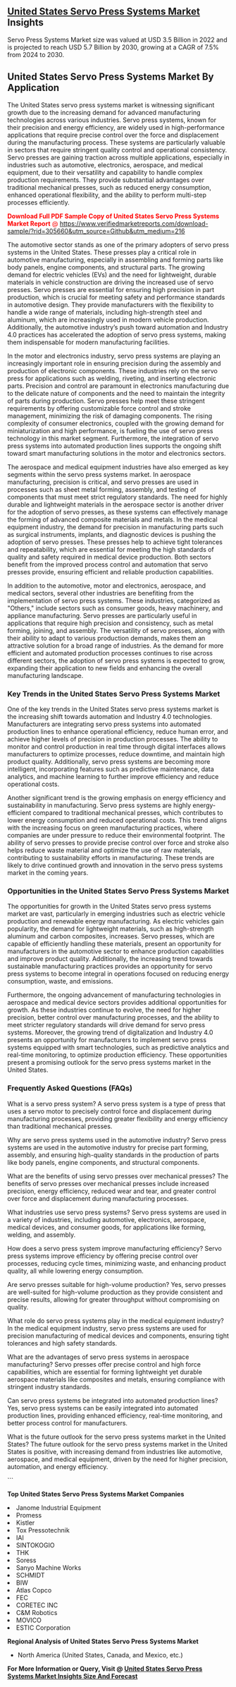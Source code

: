 <h2><a href="https://www.verifiedmarketreports.com/download-sample/?rid=305660&amp;utm_source=Github&amp;utm_medium=216" target="_blank">United States Servo Press Systems Market</a> Insights</h2><p>Servo Press Systems Market size was valued at USD 3.5 Billion in 2022 and is projected to reach USD 5.7 Billion by 2030, growing at a CAGR of 7.5% from 2024 to 2030.</p><p><h2>United States Servo Press Systems Market By Application</h2><p>The United States servo press systems market is witnessing significant growth due to the increasing demand for advanced manufacturing technologies across various industries. Servo press systems, known for their precision and energy efficiency, are widely used in high-performance applications that require precise control over the force and displacement during the manufacturing process. These systems are particularly valuable in sectors that require stringent quality control and operational consistency. Servo presses are gaining traction across multiple applications, especially in industries such as automotive, electronics, aerospace, and medical equipment, due to their versatility and capability to handle complex production requirements. They provide substantial advantages over traditional mechanical presses, such as reduced energy consumption, enhanced operational flexibility, and the ability to perform multi-step processes efficiently. <p><span class=""><span style="color: #ff0000;"><strong>Download Full PDF Sample Copy of United States Servo Press Systems Market Report</strong> @ </span><a href="https://www.verifiedmarketreports.com/download-sample/?rid=305660&amp;utm_source=Github&amp;utm_medium=216" target="_blank">https://www.verifiedmarketreports.com/download-sample/?rid=305660&amp;utm_source=Github&amp;utm_medium=216</a></span></p>The automotive sector stands as one of the primary adopters of servo press systems in the United States. These presses play a critical role in automotive manufacturing, especially in assembling and forming parts like body panels, engine components, and structural parts. The growing demand for electric vehicles (EVs) and the need for lightweight, durable materials in vehicle construction are driving the increased use of servo presses. Servo presses are essential for ensuring high precision in part production, which is crucial for meeting safety and performance standards in automotive design. They provide manufacturers with the flexibility to handle a wide range of materials, including high-strength steel and aluminum, which are increasingly used in modern vehicle production. Additionally, the automotive industry’s push toward automation and Industry 4.0 practices has accelerated the adoption of servo press systems, making them indispensable for modern manufacturing facilities.<p>In the motor and electronics industry, servo press systems are playing an increasingly important role in ensuring precision during the assembly and production of electronic components. These industries rely on the servo press for applications such as welding, riveting, and inserting electronic parts. Precision and control are paramount in electronics manufacturing due to the delicate nature of components and the need to maintain the integrity of parts during production. Servo presses help meet these stringent requirements by offering customizable force control and stroke management, minimizing the risk of damaging components. The rising complexity of consumer electronics, coupled with the growing demand for miniaturization and high performance, is fueling the use of servo press technology in this market segment. Furthermore, the integration of servo press systems into automated production lines supports the ongoing shift toward smart manufacturing solutions in the motor and electronics sectors.<p>The aerospace and medical equipment industries have also emerged as key segments within the servo press systems market. In aerospace manufacturing, precision is critical, and servo presses are used in processes such as sheet metal forming, assembly, and testing of components that must meet strict regulatory standards. The need for highly durable and lightweight materials in the aerospace sector is another driver for the adoption of servo presses, as these systems can effectively manage the forming of advanced composite materials and metals. In the medical equipment industry, the demand for precision in manufacturing parts such as surgical instruments, implants, and diagnostic devices is pushing the adoption of servo presses. These presses help to achieve tight tolerances and repeatability, which are essential for meeting the high standards of quality and safety required in medical device production. Both sectors benefit from the improved process control and automation that servo presses provide, ensuring efficient and reliable production capabilities.<p>In addition to the automotive, motor and electronics, aerospace, and medical sectors, several other industries are benefiting from the implementation of servo press systems. These industries, categorized as "Others," include sectors such as consumer goods, heavy machinery, and appliance manufacturing. Servo presses are particularly useful in applications that require high precision and consistency, such as metal forming, joining, and assembly. The versatility of servo presses, along with their ability to adapt to various production demands, makes them an attractive solution for a broad range of industries. As the demand for more efficient and automated production processes continues to rise across different sectors, the adoption of servo press systems is expected to grow, expanding their application to new fields and enhancing the overall manufacturing landscape.<h3>Key Trends in the United States Servo Press Systems Market</h3><p>One of the key trends in the United States servo press systems market is the increasing shift towards automation and Industry 4.0 technologies. Manufacturers are integrating servo press systems into automated production lines to enhance operational efficiency, reduce human error, and achieve higher levels of precision in production processes. The ability to monitor and control production in real time through digital interfaces allows manufacturers to optimize processes, reduce downtime, and maintain high product quality. Additionally, servo press systems are becoming more intelligent, incorporating features such as predictive maintenance, data analytics, and machine learning to further improve efficiency and reduce operational costs.<p>Another significant trend is the growing emphasis on energy efficiency and sustainability in manufacturing. Servo press systems are highly energy-efficient compared to traditional mechanical presses, which contributes to lower energy consumption and reduced operational costs. This trend aligns with the increasing focus on green manufacturing practices, where companies are under pressure to reduce their environmental footprint. The ability of servo presses to provide precise control over force and stroke also helps reduce waste material and optimize the use of raw materials, contributing to sustainability efforts in manufacturing. These trends are likely to drive continued growth and innovation in the servo press systems market in the coming years.<h3>Opportunities in the United States Servo Press Systems Market</h3><p>The opportunities for growth in the United States servo press systems market are vast, particularly in emerging industries such as electric vehicle production and renewable energy manufacturing. As electric vehicles gain popularity, the demand for lightweight materials, such as high-strength aluminum and carbon composites, increases. Servo presses, which are capable of efficiently handling these materials, present an opportunity for manufacturers in the automotive sector to enhance production capabilities and improve product quality. Additionally, the increasing trend towards sustainable manufacturing practices provides an opportunity for servo press systems to become integral in operations focused on reducing energy consumption, waste, and emissions.<p>Furthermore, the ongoing advancement of manufacturing technologies in aerospace and medical device sectors provides additional opportunities for growth. As these industries continue to evolve, the need for higher precision, better control over manufacturing processes, and the ability to meet stricter regulatory standards will drive demand for servo press systems. Moreover, the growing trend of digitalization and Industry 4.0 presents an opportunity for manufacturers to implement servo press systems equipped with smart technologies, such as predictive analytics and real-time monitoring, to optimize production efficiency. These opportunities present a promising outlook for the servo press systems market in the United States.<h3>Frequently Asked Questions (FAQs)</h3><p>What is a servo press system? A servo press system is a type of press that uses a servo motor to precisely control force and displacement during manufacturing processes, providing greater flexibility and energy efficiency than traditional mechanical presses.</p><p>Why are servo press systems used in the automotive industry? Servo press systems are used in the automotive industry for precise part forming, assembly, and ensuring high-quality standards in the production of parts like body panels, engine components, and structural components.</p><p>What are the benefits of using servo presses over mechanical presses? The benefits of servo presses over mechanical presses include increased precision, energy efficiency, reduced wear and tear, and greater control over force and displacement during manufacturing processes.</p><p>What industries use servo press systems? Servo press systems are used in a variety of industries, including automotive, electronics, aerospace, medical devices, and consumer goods, for applications like forming, welding, and assembly.</p><p>How does a servo press system improve manufacturing efficiency? Servo press systems improve efficiency by offering precise control over processes, reducing cycle times, minimizing waste, and enhancing product quality, all while lowering energy consumption.</p><p>Are servo presses suitable for high-volume production? Yes, servo presses are well-suited for high-volume production as they provide consistent and precise results, allowing for greater throughput without compromising on quality.</p><p>What role do servo press systems play in the medical equipment industry? In the medical equipment industry, servo press systems are used for precision manufacturing of medical devices and components, ensuring tight tolerances and high safety standards.</p><p>What are the advantages of servo press systems in aerospace manufacturing? Servo presses offer precise control and high force capabilities, which are essential for forming lightweight yet durable aerospace materials like composites and metals, ensuring compliance with stringent industry standards.</p><p>Can servo press systems be integrated into automated production lines? Yes, servo press systems can be easily integrated into automated production lines, providing enhanced efficiency, real-time monitoring, and better process control for manufacturers.</p><p>What is the future outlook for the servo press systems market in the United States? The future outlook for the servo press systems market in the United States is positive, with increasing demand from industries like automotive, aerospace, and medical equipment, driven by the need for higher precision, automation, and energy efficiency.</p>```</p><p><strong>Top United States Servo Press Systems Market Companies</strong></p><div data-test-id=""><p><li>Janome Industrial Equipment</li><li> Promess</li><li> Kistler</li><li> Tox Pressotechnik</li><li> IAI</li><li> SINTOKOGIO</li><li> THK</li><li> Soress</li><li> Sanyo Machine Works</li><li> SCHMIDT</li><li> BIW</li><li> Atlas Copco</li><li> FEC</li><li> CORETEC INC</li><li> C&M Robotics</li><li> MOVICO</li><li> ESTIC Corporation</li></p><div><strong>Regional Analysis of&nbsp;United States Servo Press Systems Market</strong></div><ul><li dir="ltr"><p dir="ltr">North America&nbsp;(United States, Canada, and Mexico, etc.)</p></li></ul><p><strong>For More Information or Query, Visit @&nbsp;</strong><strong><a href="https://www.verifiedmarketreports.com/product/servo-press-systems-market/?utm_source=Github&amp;utm_medium=216" target="_blank">United States Servo Press Systems Market Insights Size And Forecast</a></strong></p></div>
